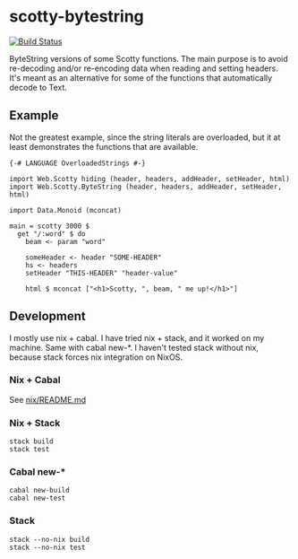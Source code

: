 # scotty-bytestring

[![Build Status](https://travis-ci.org/srdqty/scotty-bytestring.svg?branch=master)](https://travis-ci.org/srdqty/scotty-bytestring)

ByteString versions of some Scotty functions. The main purpose is to avoid
re-decoding and/or re-encoding data when reading and setting headers. It's
meant as an alternative for some of the functions that automatically decode
to Text.

## Example

Not the greatest example, since the string literals are overloaded, but it at
least demonstrates the functions that are available.

```
{-# LANGUAGE OverloadedStrings #-}

import Web.Scotty hiding (header, headers, addHeader, setHeader, html)
import Web.Scotty.ByteString (header, headers, addHeader, setHeader, html)

import Data.Monoid (mconcat)

main = scotty 3000 $
  get "/:word" $ do
    beam <- param "word"

    someHeader <- header "SOME-HEADER"
    hs <- headers
    setHeader "THIS-HEADER" "header-value"

    html $ mconcat ["<h1>Scotty, ", beam, " me up!</h1>"]
```



## Development

I mostly use nix + cabal. I have tried nix + stack, and it worked on my
machine. Same with cabal new-\*. I haven't tested stack without nix, because
stack forces nix integration on NixOS.

### Nix + Cabal

See [nix/README.md](nix/README.md)

### Nix + Stack

```
stack build
stack test
```

### Cabal new-\*

```
cabal new-build
cabal new-test
```
### Stack

```
stack --no-nix build
stack --no-nix test
```

